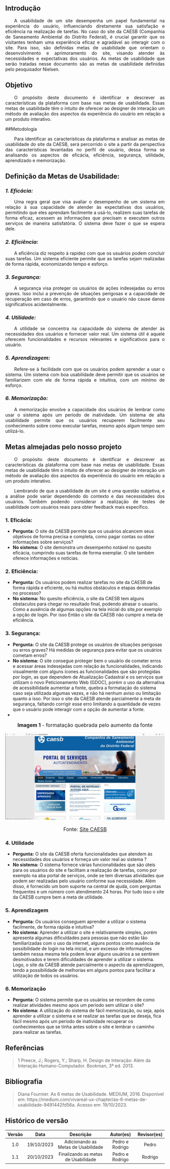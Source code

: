 ## Introdução
 <p align="justify">&emsp;&emsp;A usabilidade de um site desempenha um papel fundamental na experiência do usuário, influenciando diretamente sua satisfação e eficiência na realização de tarefas. No caso do site da CAESB (Companhia de Saneamento Ambiental do Distrito Federal), é crucial garantir que os visitantes tenham uma experiência eficaz e agradável ao interagir com o site. Para isso, são definidas metas de usabilidade que orientam o desenvolvimento e aprimoramento do site, visando atender às necessidades e expectativas dos usuários. As metas de usabilidade que serão tratadas nesse documento são as metas de usabilidade definidas pelo pesquisador Nielsen.</p>

## Objetivo
<p align="justify">&emsp;&emsp;O propósito deste documento é identificar e descrever as características da plataforma com base nas metas de usabilidade. Essas metas de usabilidade têm o intuito de oferecer ao designer de interação um método de avaliação dos aspectos da experiência do usuário em relação a um produto interativo.</p>

##Metodologia
<p align="justify">&emsp;&emsp;Para identificar as  características da plataforma e analisar as metas de usabilidade do site da CAESB, será percorrido o site a partir da perspectiva das características levantadas no perfil de usuário, dessa forma se analisando os aspectos de eficácia, eficiência, segurança, utilidade, aprendizado e memorização.</p>


## Definição da Metas de Usabilidade:
### *1. Eficácia:*
<p align="justify">&emsp;&emsp;Uma regra geral que visa avaliar o desempenho de um sistema em relação à sua capacidade de atender às expectativas dos usuários, permitindo que eles aprendam facilmente a usá-lo, realizem suas tarefas de forma eficaz, acessem as informações que precisam e executem outros serviços de maneira satisfatória. O sistema deve fazer o que se espera dele.</p>

### *2. Eficiência:*
<p align="justify">&emsp;&emsp;A eficiência diz respeito à rapidez com que os usuários podem concluir suas tarefas. Um sistema eficiente permite que as tarefas sejam realizadas de forma rápida, economizando tempo e esforço.</p>

### *3. Segurança:*
<p align="justify">&emsp;&emsp;A segurança visa proteger os usuários de ações indesejadas ou erros graves. Isso inclui a prevenção de situações perigosas e a capacidade de recuperação em caso de erros, garantindo que o usuário não cause danos significativos acidentalmente.</p>

### *4. Utilidade:* 
<p align="justify">&emsp;&emsp;A utilidade se concentra na capacidade do sistema de atender às necessidades dos usuários e fornecer valor real. Um sistema útil é aquele oferecem funcionalidades e recursos relevantes e significativos para o usuário.</p>

### *5. Aprendizagem:* 
<p align="justify">&emsp;&emsp;Refere-se à facilidade com que os usuários podem aprender a usar o sistema. Um sistema com boa usabilidade deve permitir que os usuários se familiarizem com ele de forma rápida e intuitiva, com um mínimo de esforço.</p>

### *6. Memorização:*
<p align="justify">&emsp;&emsp;A memorização envolve a capacidade dos usuários de lembrar como usar o sistema após um período de inatividade. Um sistema de alta usabilidade permite que os usuários recuperem facilmente seu conhecimento sobre como executar tarefas, mesmo após algum tempo sem utilizá-lo.</p>


## Metas almejadas pelo nosso projeto

<p align="justify">&emsp;&emsp;O propósito deste documento é identificar e descrever as características da plataforma com base nas metas de usabilidade. Essas metas de usabilidade têm o intuito de oferecer ao designer de interação um método de avaliação dos aspectos da experiência do usuário em relação a um produto interativo.</p>

<p align="justify">&emsp;&emsp;Lembrando de que a usabilidade de um site é uma questão subjetiva, e a análise pode variar dependendo do contexto e das necessidades dos usuários. Também podendo considerar a realização de testes de usabilidade com usuários reais para obter feedback mais específico.</p>

### 1. Eficácia:

- **Pergunta:** O site da CAESB permite que os usuários alcancem seus objetivos de forma precisa e completa, como pagar contas ou obter informações sobre serviços?
- **No sistema:** O site demonstra um desempenho notável no quesito eficácia, cumprindo suas tarefas de forma exemplar. O site também oferece informações e noticias.

### 2. Eficiência:

 - **Pergunta:** Os usuários podem realizar tarefas no site da CAESB de forma rápida e eficiente, ou há muitos obstáculos e etapas demoradas no processo?
 - **No sistema:** No quesito eficiência, o site da CAESB tem alguns obstaculos para chegar no resultado final, podendo atrasar o usuario. Como a ausência de algumas opções na tela inicial do site,por exemplo a opção de login. Por isso Então o site da CAESB não cumpre a meta de eficiência.

### 3. Segurança:

- **Pergunta:** O site da CAESB protege os usuários de situações perigosas ou erros graves? Há medidas de segurança para evitar que os usuários cometam erros?
- **No sistema:** O site consegue proteger bem o usuário de cometer erros e acessar áreas indesejadas com relação às funcionalidades, indicando visualmente com alguns ícones as funcionalidades que são protegidas por login, as que dependem de Atualização Cadastral e os serviços que utilizam o novo Peticionamento Web (GDOC), porém o uso da  alternativa de acessibilidade aumentar a fonte, quebra a formatação do sistema caso seja utilizada algumas vezes, e não há nenhum aviso ou limitação quanto a isso.  Por isso o site da CAESB atende parcialmente a meta de segurança, faltando corrigir esse erro limitando a quantidade de vezes que o usuário pode interagir com a opção de aumentar a fonte.
- 

<font size="3"><p style="text-align: center"><b>Imagem 1</b> - formatação quebrada pelo aumento da fonte</p></font>
![](../assets/fonteVazando.png)
<font size="3"><p style="text-align: center">Fonte: <a href="https://www.caesb.df.gov.br/" target="_blank">Site CAESB</a></p></font>


### 4. Utilidade

- **Pergunta:** O site da CAESB oferta funcionalidades que atendem às necessidades dos usuários e forneça um valor real ao sistema ?
- **No sistema:** O sistema fornece várias funcionalidades que são úteis para os usuários do site e facilitam a realização de tarefas, como por exemplo na aba portal de serviços, onde se tem diversas atividades que podem ser realizadas pelo usuário conforme sua necessidade. Além disso, é fornecido um bom suporte na central de ajuda, com perguntas frequentes e um número com atendimento 24 horas. Por tudo isso o site da CAESB cumpre bem a meta de utilidade.

### 5. Aprendizagem
- **Pergunta:** Os usuários conseguem aprender a utilizar o sistema facilmente, de forma rápida e intuitiva? 
- **No sistema:** Aprender a utilizar o site e relativamente simples, porém apresenta algumas dificuldades para pessoas que não estão tão familiarizadas com o uso da internet, alguns pontos como ausência de possibilidade de login na tela inicial, e um excesso de informações também nessa mesma tela podem levar alguns usuários a se sentirem desmotivados e terem dificuldades de aprender a utilizar o sistema. Logo, o site da CAESB atende parcialmente o aspecto da aprendizagem, tendo a possibilidade de melhorias em alguns pontos para facilitar a utilização de todos os usuários.

### 6. Memorização
- **Pergunta:** O sistema permite que os usuários se recordem de como realizar atividades mesmo apos um periodo sem utilizar o site?
- **No sistema:** A utilização do sistema de fácil memorização, ou seja, após aprender a utilizar o sistema e se realizar as tarefas que se deseja, fica fácil mesmo após um período de inatividade recuperar os conhecimentos que se tinha antes sobre o site e lembrar o caminho para realizar as tarefas.


## Referências

> <p id="1">1 Preece, J.; Rogers, Y.; Sharp, H. Design de Interação: Além da Interação Humano-Computador. Bookman, 3ª ed. 2013.</p>

## Bibliografia

> <p id="1">Diana Fournier. As 6 metas de Usabilidade. MEDIUM, 2016. Disponível em: https://medium.com/vivareal-ux-chapter/as-6-metas-de-usabilidade-9491442fd56a. Acesso em: 19/10/2023.</p> 


## Histórico de versão
<center>

| Versão |    Data    |      Descrição       |  Autor(es) | Revisor(es) |
| :----: | :--------: | :------------------: | :-----: | :-----: |
|  1.0   | 19/10/2023 | Adicionando as Metas de Usabilidade | Pedro e Rodrigo| Pedro |
| 1.1| 20/10/2023 | Finalizando as metas de Usabilidade | Pedro e Rodrigo | Rodrigo |
</center>